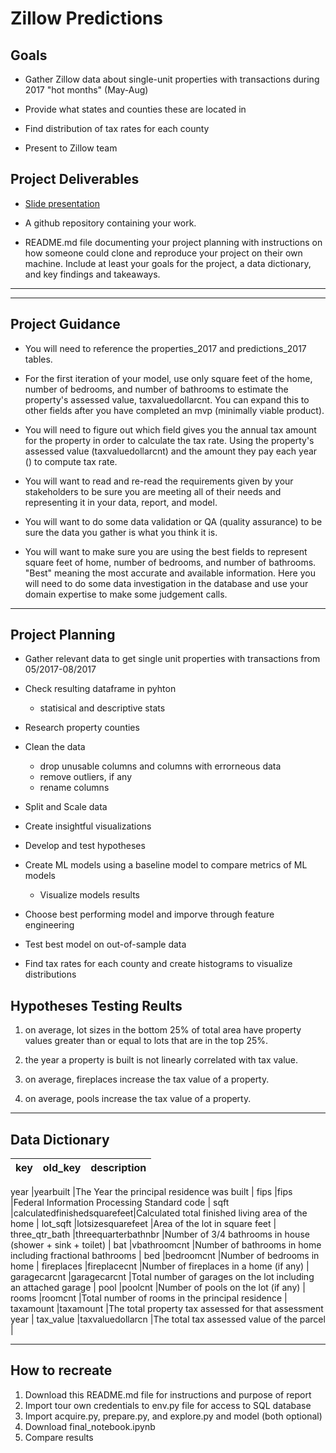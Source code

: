 # Zillow Predictions
## Goals

- Gather Zillow data about single-unit properties with transactions during 2017 "hot months" (May-Aug)

- Provide what states and counties these are located in

- Find distribution of tax rates for each county

- Present to Zillow team

## Project Deliverables

- [Slide presentation](https://duckduckgo.com)

- A github repository containing your work.

- README.md file documenting your project planning with instructions on how someone could clone and reproduce your project on their own machine. Include at least your goals for the project, a data dictionary, and key findings and takeaways.

---
---

## Project Guidance
- You will need to reference the properties_2017 and predictions_2017 tables.

- For the first iteration of your model, use only square feet of the home, number of bedrooms, and number of bathrooms to estimate the property's assessed value, taxvaluedollarcnt. You can expand this to other fields after you have completed an mvp (minimally viable product).

- You will need to figure out which field gives you the annual tax amount for the property in order to calculate the tax rate. Using the property's assessed value (taxvaluedollarcnt) and the amount they pay each year (<field name>) to compute tax rate.

- You will want to read and re-read the requirements given by your stakeholders to be sure you are meeting all of their needs and representing it in your data, report, and model.

- You will want to do some data validation or QA (quality assurance) to be sure the data you gather is what you think it is.

- You will want to make sure you are using the best fields to represent square feet of home, number of bedrooms, and number of bathrooms. "Best" meaning the most accurate and available information. Here you will need to do some data investigation in the database and use your domain expertise to make some judgement calls.

---    

## Project Planning

- Gather relevant data to get single unit properties with transactions from 05/2017-08/2017
    
- Check resulting dataframe in pyhton
    - statisical and descriptive stats
  
- Research property counties
    
- Clean the data
    - drop unusable columns and columns with errorneous data
    - remove outliers, if any
    - rename columns
    
- Split and Scale data
    
- Create insightful visualizations
    
- Develop and test hypotheses
    
- Create ML models using a baseline model to compare metrics of ML models
    - Visualize models results
    
- Choose best performing model and imporve through feature engineering
    
- Test best model on out-of-sample data
    
- Find tax rates for each county and create histograms to visualize distributions
    
## Hypotheses Testing Reults
    
1. on average, lot sizes in the bottom 25% of total area have property values greater than or equal to lots that are in the top 25%.

    
2. the year a property is built is not linearly correlated with tax value.
    
3. on average, fireplaces increase the tax value of a property.
    
4. on average, pools increase the tax value of a property.
---

## Data Dictionary
key|old_key|description
|:------------------|:------------------------|:-------------|
                   
year                    |yearbuilt                   |The Year the principal residence was built |
fips                    |fips                        |Federal Information Processing Standard code |
sqft                    |calculatedfinishedsquarefeet|Calculated total finished living area of the home |
lot_sqft                |lotsizesquarefeet           |Area of the lot in square feet |
three_qtr_bath          |threequarterbathnbr         |Number of 3/4 bathrooms in house (shower + sink + toilet) |
bat                     |vbathroomcnt                |Number of bathrooms in home including fractional bathrooms |
bed                     |bedroomcnt                  |Number of bedrooms in home |
fireplaces              |fireplacecnt                |Number of fireplaces in a home (if any) |
garagecarcnt            |garagecarcnt                |Total number of garages on the lot including an attached garage |
pool                    |poolcnt                     |Number of pools on the lot (if any) |
rooms                   |roomcnt                     |Total number of rooms in the principal residence |
taxamount               |taxamount                   |The total property tax assessed for that assessment year |
tax_value               |taxvaluedollarcn            |The total tax assessed value of the parcel |
    
--- 

## How to recreate
1. Download this README.md file for instructions and purpose of report
2. Import tour own credentials to env.py file for access to SQL database
3. Import acquire.py, prepare.py, and explore.py and model (both optional)
4. Download final_notebook.ipynb
5. Compare results